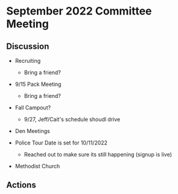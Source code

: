 # September 2022 Committee Meeting

## Discussion
* Recruiting
  * Bring a friend?
* 9/15 Pack Meeting
  * Bring a friend?

* Fall Campout?
  * 9/27, Jeff/Cait's schedule shoudl drive

* Den Meetings
* Police Tour Date is set for 10/11/2022
  * Reached out to make sure its still happening (signup is live)
* Methodist Church

## Actions
